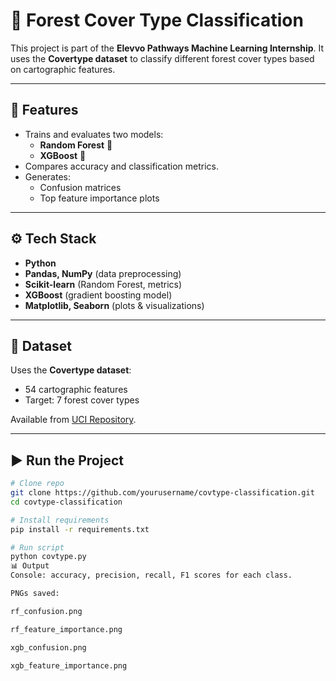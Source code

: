 # 🌲 Forest Cover Type Classification  

This project is part of the **Elevvo Pathways Machine Learning Internship**. It uses the **Covertype dataset** to classify different forest cover types based on cartographic features.  

---

## 🚀 Features
- Trains and evaluates two models:  
  - **Random Forest** 🌲  
  - **XGBoost** 🚀  
- Compares accuracy and classification metrics.  
- Generates:  
  - Confusion matrices  
  - Top feature importance plots  

---

## ⚙️ Tech Stack
- **Python**  
- **Pandas, NumPy** (data preprocessing)  
- **Scikit-learn** (Random Forest, metrics)  
- **XGBoost** (gradient boosting model)  
- **Matplotlib, Seaborn** (plots & visualizations)  

---

## 📂 Dataset
Uses the **Covertype dataset**:  
- 54 cartographic features  
- Target: 7 forest cover types  

Available from [UCI Repository](https://archive.ics.uci.edu/ml/datasets/covertype).  

---

## ▶️ Run the Project
```bash
# Clone repo
git clone https://github.com/yourusername/covtype-classification.git
cd covtype-classification

# Install requirements
pip install -r requirements.txt

# Run script
python covtype.py
📊 Output
Console: accuracy, precision, recall, F1 scores for each class.

PNGs saved:

rf_confusion.png

rf_feature_importance.png

xgb_confusion.png

xgb_feature_importance.png

